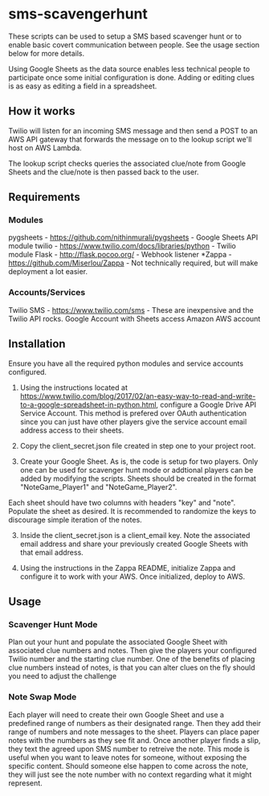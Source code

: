 # sms-scavengerhunt

These scripts can be used to setup a SMS based scavenger hunt or to enable basic covert communication between people.  See the usage section below for more details.

Using Google Sheets as the data source enables less technical people to participate once some initial configuration is done.  Adding or editing clues is as easy as editing a field in a spreadsheet.

## How it works

Twilio will listen for an incoming SMS message and then send a POST to an AWS API gateway that forwards the message on to the lookup script we'll host on AWS Lambda.

The lookup script checks queries the associated clue/note from Google Sheets and the clue/note is then passed back to the user.

## Requirements

### Modules
pygsheets - https://github.com/nithinmurali/pygsheets - Google Sheets API module
twilio - https://www.twilio.com/docs/libraries/python - Twilio module
Flask - http://flask.pocoo.org/ - Webhook listener
*Zappa - https://github.com/Miserlou/Zappa - Not technically required, but will make deployment a lot easier.

### Accounts/Services
Twilio SMS - https://www.twilio.com/sms - These are inexpensive and the Twilio API rocks.
Google Account with Sheets access
Amazon AWS account


## Installation

Ensure you have all the required python modules and service accounts configured.

1. Using the instructions located at https://www.twilio.com/blog/2017/02/an-easy-way-to-read-and-write-to-a-google-spreadsheet-in-python.html, configure a Google Drive API Service Account.  This method is prefered over OAuth authentication since you can just have other players give the service account email address access to their sheets.

2. Copy the client_secret.json file created in step one to your project root.

4. Create your Google Sheet.  As is, the code is setup for two players.  Only one can be used for scavenger hunt mode or addtional players can be added by modifying the scripts.  Sheets should be created in the format "NoteGame_Player1" and "NoteGame_Player2".

Each sheet should have two columns with headers "key" and "note".  Populate the sheet as desired.  It is recommended to randomize the keys to discourage simple iteration of the notes.


3. Inside the client_secret.json is a client_email key.  Note the associated email address and share your previously created Google Sheets with that email address.

4. Using the instructions in the Zappa README, initialize Zappa and configure it to work with your AWS.  Once initialized, deploy to AWS.



## Usage

### Scavenger Hunt Mode

Plan out your hunt and populate the associated Google Sheet with associated clue numbers and notes. Then give the players your configured Twilio number and the starting clue number.  One of the benefits of placing clue numbers instead of notes, is that you can alter clues on the fly should you need to adjust the challenge

### Note Swap Mode

Each player will need to create their own Google Sheet and use a predefined range of numbers as their designated range.  Then they add their range of numbers and note messages to the sheet.  Players can place paper notes with the numbers as they see fit and.  Once another player finds a slip, they text the agreed upon SMS number to retreive the note.  This mode is useful when you want to leave notes for someone, without exposing the specific content.  Should someone else happen to come across the note, they will just see the note number with no context regarding what it might represent.
